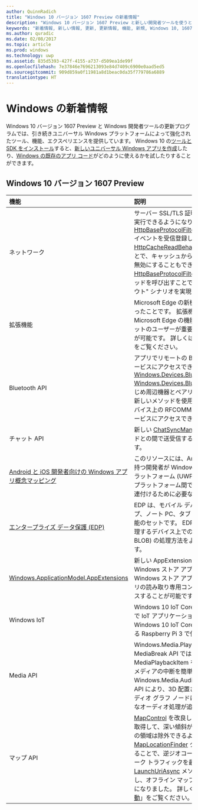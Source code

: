 ```yaml
---
author: QuinnRadich
title: "Windows 10 バージョン 1607 Preview の新着情報"
description: "Windows 10 バージョン 1607 Preview と新しい開発者ツールを使うと、新しいユニバーサル Windows プラットフォームによって強化されたツール、機能、そしてエクスペリエンスが利用できます。"
keywords: "新着情報, 新しい情報, 更新, 更新情報, 機能, 新規, Windows 10, 1607 preview"
ms.author: quradic
ms.date: 02/08/2017
ms.topic: article
ms.prod: windows
ms.technology: uwp
ms.assetid: 835d5393-427f-4155-a737-d509ea1de99f
ms.openlocfilehash: 7e37846e7696213093e84d7409c6900e0aad5ed5
ms.sourcegitcommit: 909d859a0f11981a8d1beac0da35f779786a6889
translationtype: HT
---
```

# <a name="whats-new-in-windows"></a>Windows の新着情報

Windows 10 バージョン 1607 Preview と Windows 開発者ツールの更新プログラムでは、引き続きユニバーサル Windows プラットフォームによって強化されたツール、機能、エクスペリエンスを提供しています。 Windows 10 の[ツールと SDK をインストール](http://go.microsoft.com/fwlink/?LinkId=821431)すると、[新しいユニバーサル Windows アプリを作成](https://msdn.microsoft.com/library/windows/apps/bg124288)したり、[Windows の既存のアプリ コード](https://msdn.microsoft.com/library/windows/apps/mt238321)がどのように使えるかを試したりすることができます。

## <a name="windows-10-version-1607-preview"></a>Windows 10 バージョン 1607 Preview

機能 | 説明
 :---- | :----
ネットワーク | サーバー SSL/TLS 証明書に対して独自のカスタム検証を実行できるようになりました。これを行うには、[HttpBaseProtocolFilter.ServerCustomValidationRequest](https://msdn.microsoft.com/library/windows/apps/windows.web.http.filters.httpbaseprotocolfilter.aspx#_blank) イベントを受信登録します。 HTTP 要求で [HttpCacheReadBehavior.NoCache](https://msdn.microsoft.com/library/windows/apps/windows.web.http.filters.httpcachereadbehavior.aspx#_blank) 列挙値を指定することで、キャッシュからの HTTP 応答の読み取りを完全に無効にすることもできます。 [HttpBaseProtocolFilter.ClearAuthenticationCache](https://msdn.microsoft.com/library/windows/apps/windows.web.http.filters.httpbaseprotocolfilter.aspx#_blank) メソッドを呼び出すことで、認証資格情報を消去して "ログアウト" シナリオを実現できるようになりました。
拡張機能 | Microsoft Edge の新機能は、拡張機能を使えるようになったことです。 拡張機能を使用すると、ユーザーは Microsoft Edge の機能を拡張できるようになり、ターゲットのユーザーが重要視するニッチな機能を提供することが可能です。 詳しくは、[拡張機能に関するドキュメント](https://developer.microsoft.com/microsoft-edge/platform/documentation/extensions/#_blank)をご覧ください。
Bluetooth API | アプリでリモートの Bluetooth 周辺機器の RFCOMM サービスにアクセスできるようになりました。これには、[Windows.Devices.Bluetooth and Windows.Devices.Bluetooth.Rfcomm](https://msdn.microsoft.com/library/windows/apps/windows.devices.bluetooth.aspx#_blank) を使用し、あらかじめ周辺機器とペアリングしておく必要はありません。 新しいメソッドを使用すると、ペアリングされていないデバイス上の RFCOMM サービスをアプリで検索し、そのサービスにアクセスできます。
チャット API | 新しい [ChatSyncManager](https://msdn.microsoft.com/library/windows/apps/mt414181.aspx#_blank) クラスを使用すると、クラウドとの間で送受信するテキスト メッセージを同期できます。
[Android と iOS 開発者向けの Windows アプリ概念マッピング](https://msdn.microsoft.com/windows/uwp/porting/android-ios-uwp-map#_blank) | このリソースには、Android や iOS のスキルとコードを持つ開発者が Windows 10 とユニバーサル Windows プラットフォーム (UWP) に移行する場合に、それら 3 つのプラットフォーム間でプラットフォームの機能と知識を関連付けるために必要なすべての情報が含まれています。
[エンタープライズ データ保護 (EDP)](https://msdn.microsoft.com/windows/uwp/enterprise/wip-hub) | EDP は、モバイル デバイス管理 (MDM) 用にデスクトップ、ノート PC、タブレット、および電話に搭載された機能のセットです。 EDP を使用すると、企業は、自社で管理するデバイス上でのデータ (企業のファイルやデータ BLOB) の処理方法をより詳しく制御できるようになります。
[Windows.ApplicationModel.AppExtensions](https://msdn.microsoft.com/library/windows/apps/windows.applicationmodel.appextensions.aspx#_blank) | 新しい AppExtensions 名前空間を使用すると、他の Windows ストア アプリから提供されるコンテンツを、Windows ストア アプリでホストできます。 それらのアプリの読み取り専用コンテンツを検出、列挙、およびアクセスすることが可能です。
Windows IoT | Windows 10 IoT Core を使うと、使い慣れた Windows で IoT アプリケーションを作成できます。現在、Windows 10 IoT Core は最新の Raspberry Pi ボードである Raspberry Pi 3 で使用できます。
Media API | Windows.Media.Playback 名前空間の新しい MediaBreak API では、MediaSource と MediaPlaybackItem を使ってメディアを再生する場合にメディアの中断を簡単にスケジュールして管理できます。 Windows.Media.Audio 名前空間の新しい AudioGraph API により、3D 配置されたエミッターとリスナーをオーディオ グラフ ノードに割り当てることのできる、空間的なオーディオ処理が追加されています。
マップ API | [MapControl](https://msdn.microsoft.com/library/windows/apps/windows.ui.xaml.controls.maps.mapcontrol.aspx#_blank) を改良し、開発者はカメラ周辺の表示領域を取得して、深い傾斜があるビューで遠く離れた地平線近くの領域は除外できるようになりました。 拡張した [MapLocationFinder](https://msdn.microsoft.com/library/windows/apps/windows.services.maps.maplocationfinder.aspx#_blank) クラスにより、必要な精度を指定することで、逆ジオコーディングを実行する場合にネットワーク トラフィックを最適化できます。 また、[LaunchUriAsync](https://msdn.microsoft.com/library/windows/apps/hh701480.aspx#_blank) メソッドを使用して緯度と経度を指定し、オフライン マップのダウンロードを利用できるようになりました。 詳しくは、「[Windows マップ アプリの起動](https://msdn.microsoft.com/windows/uwp/launch-resume/launch-maps-app#_blank)」をご覧ください。
